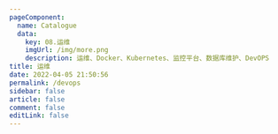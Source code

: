 ```yaml
---
pageComponent: 
  name: Catalogue
  data: 
    key: 08.运维
    imgUrl: /img/more.png
    description: 运维、Docker、Kubernetes、监控平台、数据库维护、DevOPS
title: 运维
date: 2022-04-05 21:50:56
permalink: /devops
sidebar: false
article: false
comment: false
editLink: false
---
```

